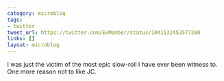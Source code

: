 ```yaml
---
category: microblog
tags:
- twitter
tweet_url: https://twitter.com/ExMember/status/1041132452577280
links: []
layout: microblog
---
```

I was just the victim of the most epic slow-roll I have ever been witness to. One more reason not to like JC.
